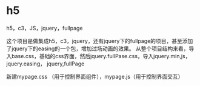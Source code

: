 # h5
h5，c3，JS，jquery，fullpage

这个项目是做集成h5，c3，jquery，还有jquery下的fullpage的项目，甚至添加了jquery下的easing的一个包，增加过场动画的效果。
从整个项目结构来看，导入base.css，基础的css界面，然后jquery.fullPase.css，导入jquery.min,js， jquery.easing， jquery,fullPage

新建mypage.css （用于控制界面组件），mypage.js（用于控制界面交互）
